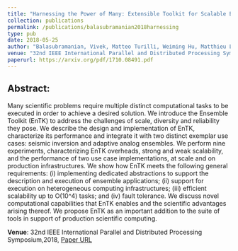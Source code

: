 ```yaml
---
title: "Harnessing the Power of Many: Extensible Toolkit for Scalable Ensemble Applications"
collection: publications
permalink: /publications/balasubramanian2018harnessing
type: pub
date: 2018-05-25
author: "Balasubramanian, Vivek, Matteo Turilli, Weiming Hu, Matthieu Lefebvre, Wenjie Lei, Guido Cervone, Jeroen Tromp and Shantenu Jha"
venue: "32nd IEEE International Parallel and Distributed Processing Symposium"
paperurl: https://arxiv.org/pdf/1710.08491.pdf
---
```


## Abstract:

Many scientific problems require multiple distinct computational tasks to be 
executed in order to achieve a desired solution. We introduce the Ensemble 
Toolkit (EnTK) to address the challenges of scale, diversity and reliability 
they pose. We describe the design and implementation of EnTK, characterize its 
performance and integrate it with two distinct exemplar use cases: seismic 
inversion and adaptive analog ensembles. We perform nine experiments, 
characterizing EnTK overheads, strong and weak scalability, and the performance
of two use case implementations, at scale and on production infrastructures. We 
show how EnTK meets the following general requirements: (i) implementing 
dedicated abstractions to support the description and execution of ensemble 
applications; (ii) support for execution on heterogeneous computing 
infrastructures; (iii) efficient scalability up to O(10^4) tasks; and (iv) fault
tolerance. We discuss novel computational capabilities that EnTK enables and the
scientific advantages arising thereof. We propose EnTK as an important addition
to the suite of tools in support of production scientific computing.

**Venue**: 32nd IEEE International Parallel and Distributed Processing Symposium,2018,
[Paper URL]('https://arxiv.org/pdf/1710.08491.pdf)
